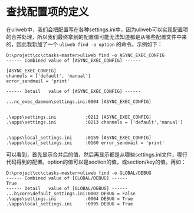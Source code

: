 # 查找配置项的定义

在uliweb中，我们会把配置写在各种settings.ini中，因为uliweb可以实现配置项的合并处理，所以我们最终拿到的配置值可能无法知道都是从哪些配置文件中来的，因此我新加了一个 `uliweb find -o option` 的命令。示例如下：

    D:\project\cc\ctasks-master>uliweb find -o ASYNC_EXEC_CONFIG
    ------ Combined value of [ASYNC_EXEC_CONFIG] ------

    [ASYNC_EXEC_CONFIG]
    channels = ['default', 'manual']
    error_sendmail = 'print'

    ------ Detail   value of [ASYNC_EXEC_CONFIG] ------

    ...nc_exec_daemon\settings.ini:0004 [ASYNC_EXEC_CONFIG]


    .\apps\settings.ini           :0212 [ASYNC_EXEC_CONFIG]
    .\apps\settings.ini           :0213 channels = ['default','manual']


    .\apps\local_settings.ini     :0159 [ASYNC_EXEC_CONFIG]
    .\apps\local_settings.ini     :0160 error_sendmail = 'print'

可以看到，首先显示合并后的值，然后再显示都是从哪些settings.ini文件，哪行代码得到的配置。option的值可以是section的值，或section/key的值。再如：

    D:\project\cc\ctasks-master>uliweb find -o GLOBAL/DEBUG
    ------ Combined value of [GLOBAL/DEBUG] ------
    True
    ------ Detail   value of [GLOBAL/DEBUG] ------
    ...b\core\default_settings.ini:0002 DEBUG = False
    .\apps\settings.ini           :0004 DEBUG = True
    .\apps\local_settings.ini     :0095 DEBUG = True
